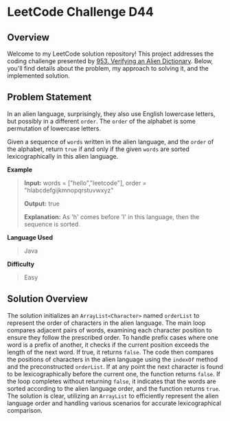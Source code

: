 
# LeetCode Challenge D44

## Overview

Welcome to my LeetCode solution repository! This project addresses the coding challenge presented by [953. Verifying an Alien Dictionary](https://leetcode.com/problems/verifying-an-alien-dictionary/). Below, you'll find details about the problem, my approach to solving it, and the implemented solution.

## Problem Statement
In an alien language, surprisingly, they also use English lowercase letters, but possibly in a different  `order`. The  `order`  of the alphabet is some permutation of lowercase letters.

Given a sequence of  `words`  written in the alien language, and the  `order`  of the alphabet, return  `true`  if and only if the given  `words`  are sorted lexicographically in this alien language.

**Example**
>**Input:** words = ["hello","leetcode"], order = "hlabcdefgijkmnopqrstuvwxyz"
>
>**Output:** true
>
>**Explanation:** As 'h' comes before 'l' in this language, then the sequence is sorted.

**Language Used**
> Java

**Difficulty**
> Easy

## Solution Overview
The solution initializes an `ArrayList<Character>` named `orderList` to represent the order of characters in the alien language. The main loop compares adjacent pairs of words, examining each character position to ensure they follow the prescribed order. To handle prefix cases where one word is a prefix of another, it checks if the current position exceeds the length of the next word. If true, it returns `false`. The code then compares the positions of characters in the alien language using the `indexOf` method and the preconstructed `orderList`. If at any point the next character is found to be lexicographically before the current one, the function returns `false`. If the loop completes without returning `false`, it indicates that the words are sorted according to the alien language order, and the function returns `true`. The solution is clear, utilizing an `ArrayList` to efficiently represent the alien language order and handling various scenarios for accurate lexicographical comparison.
